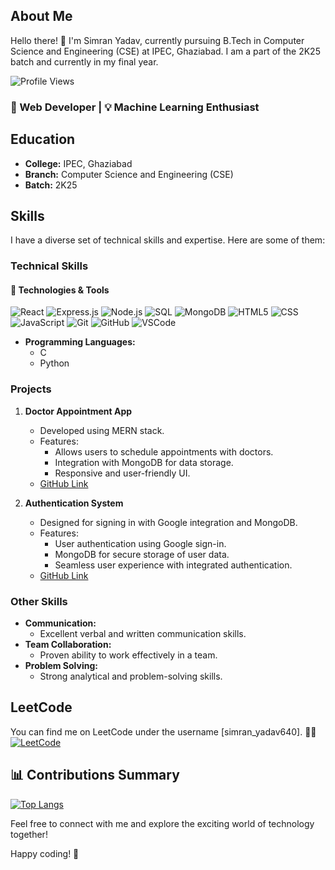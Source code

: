 


## About Me
Hello there! 👋 I'm Simran Yadav, currently pursuing B.Tech in Computer Science and Engineering (CSE) at IPEC, Ghaziabad. I am a part of the 2K25 batch and currently in my final year.

![Profile Views](https://komarev.com/ghpvc/?username=YdvSimran&color=brightgreen)
### 🚀 Web Developer | 💡 Machine Learning Enthusiast 

## Education
- **College:** IPEC, Ghaziabad
- **Branch:** Computer Science and Engineering (CSE)
- **Batch:** 2K25

## Skills
I have a diverse set of technical skills and expertise. Here are some of them:

### Technical Skills

#### 🔧 Technologies & Tools
![React](https://img.shields.io/badge/-React-61DAFB?style=for-the-badge&logo=react&logoColor=white)
![Express.js](https://img.shields.io/badge/-Express.js-000000?style=for-the-badge&logo=express&logoColor=white)
![Node.js](https://img.shields.io/badge/-Node.js-339933?style=for-the-badge&logo=node.js&logoColor=white)
![SQL](https://img.shields.io/badge/-SQL-4479A1?style=for-the-badge&logo=postgresql&logoColor=white)
![MongoDB](https://img.shields.io/badge/-MongoDB-47A248?style=for-the-badge&logo=mongodb&logoColor=white)
![HTML5](https://img.shields.io/badge/-HTML5-E34F26?style=for-the-badge&logo=html5&logoColor=white)
![CSS](https://img.shields.io/badge/-CSS-1572B6?style=for-the-badge&logo=css3&logoColor=white)
![JavaScript](https://img.shields.io/badge/-JavaScript-F7DF1E?style=for-the-badge&logo=javascript&logoColor=black)
![Git](https://img.shields.io/badge/-Git-F05032?style=for-the-badge&logo=git&logoColor=white)
![GitHub](https://img.shields.io/badge/-GitHub-181717?style=for-the-badge&logo=github&logoColor=white)
![VSCode](https://img.shields.io/badge/-VSCode-007ACC?style=for-the-badge&logo=visual-studio-code&logoColor=white)

- **Programming Languages:**
  - C
  - Python

### Projects
1. **Doctor Appointment App**
   - Developed using MERN stack.
   - Features:
     - Allows users to schedule appointments with doctors.
     - Integration with MongoDB for data storage.
     - Responsive and user-friendly UI.
   - [GitHub Link](https://github.com/YdvSimran/Doctor-appointment-website)

2. **Authentication System**
   - Designed for signing in with Google integration and MongoDB.
   - Features:
     - User authentication using Google sign-in.
     - MongoDB for secure storage of user data.
     - Seamless user experience with integrated authentication.
   - [GitHub Link](https://github.com/YdvSimran/authentication1)

### Other Skills
- **Communication:**
  - Excellent verbal and written communication skills.
- **Team Collaboration:**
  - Proven ability to work effectively in a team.
- **Problem Solving:**
  - Strong analytical and problem-solving skills.

## LeetCode
You can find me on LeetCode under the username [simran_yadav640].
🧑‍💻 [![LeetCode](https://img.shields.io/badge/LeetCode-1550-brightgreen?style=for-the-badge&logo=leetcode)](https://leetcode.com/simran_yadav640/)

## 📊 Contributions Summary
[![Top Langs](https://github-readme-stats.vercel.app/api/top-langs/?username=YdvSimran&layout=compact&hide_border=true)](https://github.com/YdvSimran)

Feel free to connect with me and explore the exciting world of technology together!

Happy coding! 🚀
